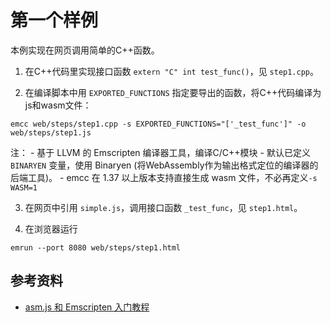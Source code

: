 # 第一个样例

本例实现在网页调用简单的C++函数。

1. 在C++代码里实现接口函数 `extern "C" int test_func()`，见 `step1.cpp`。

2. 在编译脚本中用 `EXPORTED_FUNCTIONS` 指定要导出的函数，将C++代码编译为js和wasm文件：
```
emcc web/steps/step1.cpp -s EXPORTED_FUNCTIONS="['_test_func']" -o web/steps/step1.js
```
注：
    - 基于 LLVM 的 Emscripten 编译器工具，编译C/C++模块
    - 默认已定义 `BINARYEN` 变量，使用 Binaryen (将WebAssembly作为输出格式定位的编译器的后端工具)。
    - emcc 在 1.37 以上版本支持直接生成 wasm 文件，不必再定义`-s WASM=1`

3. 在网页中引用 `simple.js`，调用接口函数 `_test_func`，见 `step1.html`。 

4. 在浏览器运行
```
emrun --port 8080 web/steps/step1.html
```

## 参考资料

- [asm.js 和 Emscripten 入门教程](http://www.ruanyifeng.com/blog/2017/09/asmjs_emscripten.html)
